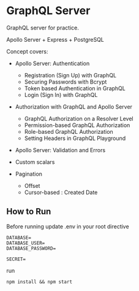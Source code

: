 # GraphQL Server

GraphQL server for practice.

Apollo Server + Express + PostgreSQL

Concept covers:

- Apollo Server: Authentication

  - Registration (Sign Up) with GraphQL
  - Securing Passwords with Bcrypt
  - Token based Authentication in GraphQL
  - Login (Sign In) with GraphQL

- Authorization with GraphQL and Apollo Server

  - GraphQL Authorization on a Resolver Level
  - Permission-based GraphQL Authorization
  - Role-based GraphQL Authorization
  - Setting Headers in GraphQL Playground

- Apollo Server: Validation and Errors

- Custom scalars

- Pagination

  - Offset
  - Cursor-based : Created Date

## How to Run

Before running update .env in your root directive

```
DATABASE=
DATABASE_USER=
DATABASE_PASSWORD=

SECRET=

```

run

```
npm install && npm start
```
